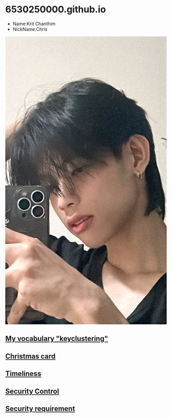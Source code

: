 # 6530250000.github.io
 - Name:Krit Chanthim
 - NickName:Chris
   

![alt text](pic/08105DA6-B95E-4EEB-800B-4CC6AA2C43E6.jpeg)

## [My vocabulary "keyclustering"](keyclustering.md)


## [Christmas card](marry.md)


## [Timeliness](timeliness.md)


## [Security Control](SecurityControl.md)


## [Security requirement](security-requirement)
